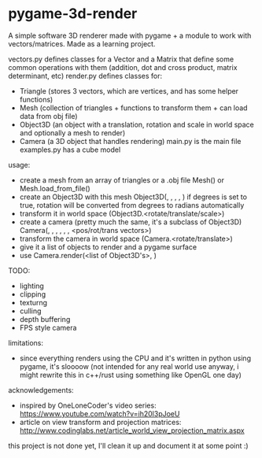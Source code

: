 # pygame-3d-render
A simple software 3D renderer made with pygame + a module to work with vectors/matrices.
Made as a learning project.

vectors.py defines classes for a Vector and a Matrix that define some common operations with them 
(addition, dot and cross product, matrix determinant, etc)
render.py defines classes for:
  - Triangle (stores 3 vectors, which are vertices, and has some helper functions)
  - Mesh (collection of triangles + functions to transform them + can load data from obj file)
  - Object3D (an object with a translation, rotation and scale in world space and optionally a mesh to render)
  - Camera (a 3D object that handles rendering)
 main.py is the main file
 examples.py has a cube model
 
usage: 
  - create a mesh from an array of triangles or a .obj file
    Mesh(<tris>) or Mesh.load_from_file(<file>)
  - create an Object3D with this mesh
    Object3D(<mesh>, <position vector>, <rotation vector>, <scale vector>, <degrees>)
    if degrees is set to true, rotation will be converted from degrees to radians automatically
  - transform it in world space (Object3D.<rotate/translate/scale>)
  - create a camera (pretty much the same, it's a subclass of Object3D)
    Camera(<screen height>, <screen width>,
           <render distance zfar>, <closest distance znear>,
           <horisontal field of view>, <vertical fov>, <pos/rot/trans vectors>)
  - transform the camera in world space (Camera.<rotate/translate>)
  - give it a list of objects to render and a pygame surface
  - use Camera.render(<list of Object3D's>, <surface>)

TODO:
  - lighting
  - clipping
  - texturng
  - culling
  - depth buffering
  - FPS style camera

limitations:
  - since everything renders using the CPU and it's written in python using pygame, it's sloooow
    (not intended for any real world use anyway, i might rewrite this in c++/rust using
     something like OpenGL one day)

acknowledgements:
  - inspired by OneLoneCoder's video series: https://www.youtube.com/watch?v=ih20l3pJoeU
  - article on view transform and projection matrices: http://www.codinglabs.net/article_world_view_projection_matrix.aspx
 
 this project is not done yet, I'll clean it up and document it at some point :)
